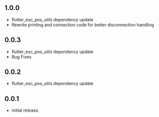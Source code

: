 ## 1.0.0
* flutter_esc_pos_utils dependency update
* Rewrite printing and connection code for better disconnection handling
## 0.0.3
* flutter_esc_pos_utils dependency update
* Bug Fixes
## 0.0.2
* flutter_esc_pos_utils dependency update
## 0.0.1
* initial release.